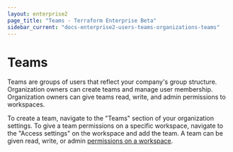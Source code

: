 ```yaml
---
layout: enterprise2
page_title: "Teams - Terraform Enterprise Beta"
sidebar_current: "docs-enterprise2-users-teams-organizations-teams"
---
```


# Teams

Teams are groups of users that reflect your company's group
structure. Organization owners can create teams and manage user membership.
Organization owners can give teams read, write, and admin permissions to
workspaces.

To create a team, navigate to the "Teams" section of your organization settings.
To give a team permissions on a specific workspace, navigate to the "Access
settings" on the workspace and add the team. A team can be given read, write, or
admin [permissions on a workspace](./permissions.html).
